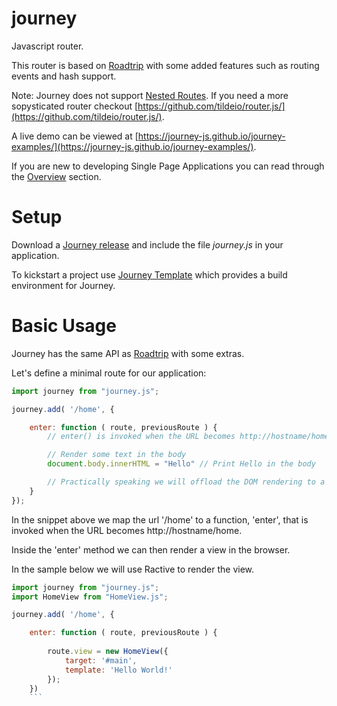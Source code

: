 # journey
Javascript router.

This router is based on [Roadtrip](https://github.com/Rich-Harris/roadtrip) with some added features such as routing events and hash support.

Note: Journey does not support [Nested Routes](). If you need a more sopysticated router checkout [https://github.com/tildeio/router.js/](https://github.com/tildeio/router.js/).

A live demo can be viewed at [https://journey-js.github.io/journey-examples/](https://journey-js.github.io/journey-examples/).

If you are new to developing Single Page Applications you can read through the [Overview](overview.md) section.

# Setup
Download a [Journey release](https://github.com/journey-js/journey/releases) and include the file *journey.js* in your application.

To kickstart a project use [Journey Template](TODO) which provides a build environment for Journey.

# Basic Usage
Journey has the same API as  [Roadtrip](https://github.com/Rich-Harris/roadtrip) with some extras.

Let's define a minimal route for our application:

```js
import journey from "journey.js";

journey.add( '/home', {

    enter: function ( route, previousRoute ) {
        // enter() is invoked when the URL becomes http://hostname/home

        // Render some text in the body
        document.body.innerHTML = "Hello" // Print Hello in the body

        // Practically speaking we will offload the DOM rendering to a View Library such as Ractive.js, Vue.js etc.
    }
});
```

In the snippet above we map the url '/home' to a function, 'enter', that is invoked when the URL becomes http://hostname/home.

Inside the 'enter' method we can then render a view in the browser.

In the sample below we will use Ractive to render the view.

```js
import journey from "journey.js";
import HomeView from "HomeView.js";

journey.add( '/home', {

    enter: function ( route, previousRoute ) {
    
        route.view = new HomeView({                  
            target: '#main',
            template: 'Hello World!'
        });
    })
    ```
    
